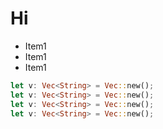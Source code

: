 # Hi

- Item1
- Item1
- Item1

```rust
let v: Vec<String> = Vec::new();
let v: Vec<String> = Vec::new();
let v: Vec<String> = Vec::new();
let v: Vec<String> = Vec::new();
```